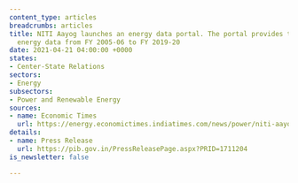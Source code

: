 ```yaml
---
content_type: articles
breadcrumbs: articles
title: NITI Aayog launches an energy data portal. The portal provides time series
  energy data from FY 2005-06 to FY 2019-20
date: 2021-04-21 04:00:00 +0000
states:
- Center-State Relations
sectors:
- Energy
subsectors:
- Power and Renewable Energy
sources:
- name: Economic Times
  url: https://energy.economictimes.indiatimes.com/news/power/niti-aayog-launches-india-energy-dashboards-version-2-0-focused-on-data/82042247
details:
- name: Press Release
  url: https://pib.gov.in/PressReleasePage.aspx?PRID=1711204
is_newsletter: false

---
```

